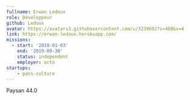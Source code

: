 ```yaml
---
fullname: Erwan Ledoux
role: Développeur
github: Ledoux
avatar: https://avatars3.githubusercontent.com/u/3239692?s=460&v=4
link: https://erwan-ledoux.herokuapp.com/
missions:
  - start: '2018-01-03'
    end: '2019-09-30'
    status: independent
    employer: octo
startups:
    - pass-culture
---
```


Paysan 44.0
